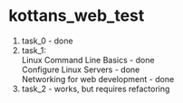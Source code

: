 # kottans_web_test
1. task_0 - done
2. task_1:<br />
Linux Command Line Basics - done<br />
Configure Linux Servers - done<br />
Networking for web development - done<br />
3. task_2 - works, but requires refactoring
